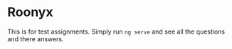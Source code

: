 # Roonyx

This is for test assignments.
Simply run `ng serve` and see all the questions and there answers.
